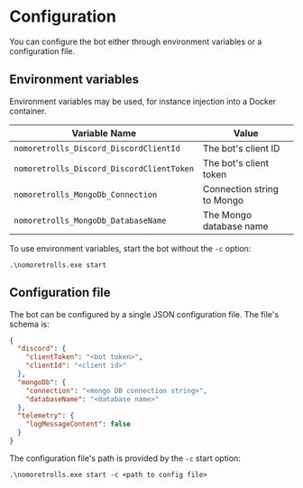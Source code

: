 # Configuration

You can configure the bot either through environment variables or a configuration file.

## Environment variables

Environment variables may be used, for instance injection into a Docker container.

| Variable Name | Value |
| - | - |
| ``nomoretrolls_Discord_DiscordClientId`` | The bot's client ID |
| ``nomoretrolls_Discord_DiscordClientToken`` | The bot's client token|
| ``nomoretrolls_MongoDb_Connection`` | Connection string to Mongo |
| ``nomoretrolls_MongoDb_DatabaseName`` | The Mongo database name |

To use environment variables, start the bot without the ``-c`` option: 

``.\nomoretrolls.exe start``

## Configuration file

The bot can be configured by a single JSON configuration file. The file's schema is:

```json
{
  "discord": {
    "clientToken": "<bot token>",
    "clientId": "<client id>"
  },
  "mongoDb": {
    "connection": "<mongo DB connection string>",
    "databaseName": "<database name>"
  },
  "telemetry": {
    "logMessageContent": false
  }
}
```

The configuration file's path is provided by the ``-c`` start option: 

``.\nomoretrolls.exe start -c <path to config file>``

